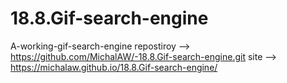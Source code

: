 # 18.8.Gif-search-engine
A-working-gif-search-engine
repostiroy --> https://github.com/MichalAW/-18.8.Gif-search-engine.git
site --> https://michalaw.github.io/18.8.Gif-search-engine/
